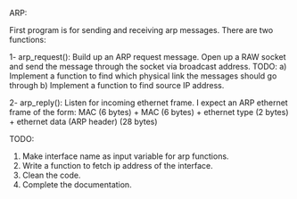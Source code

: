 ARP:

First program is for sending and receiving arp messages. There are two functions:

1- arp_request():
  Build up an ARP request message.
  Open up a RAW socket and send the message through the socket via broadcast address.
  TODO:
    a) Implement a function to find which physical link the messages should go through
    b) Implement a function to find source IP address.

2- arp_reply():
Listen for incoming ethernet frame. I expect an ARP ethernet frame of the form:
   MAC (6 bytes) + MAC (6 bytes) + ethernet type (2 bytes) + ethernet data (ARP header) (28 bytes)

TODO:
1) Make interface name as input variable for arp functions.
2) Write a function to fetch ip address of the interface.
3) Clean the code.
4) Complete the documentation.

